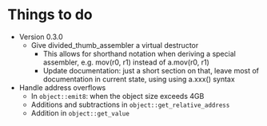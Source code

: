 # Things to do
* Version 0.3.0
  * Give divided_thumb_assembler a virtual destructor
    * This allows for shorthand notation when deriving a special assembler, e.g. mov(r0, r1) instead of a.mov(r0, r1)
    * Update documentation: just a short section on that, leave most of documentation in current state, using using a.xxx() syntax
* Handle address overflows
  * In `object::emit8`: when the object size exceeds 4GB
  * Additions and subtractions in `object::get_relative_address`
  * Addition in `object::get_value`
